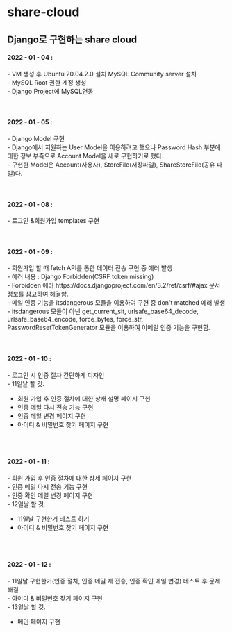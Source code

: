 # share-cloud
<h2>Django로 구현하는 share cloud</h2>

<h4>2022 - 01 - 04 : </h4>
  - VM 생성 후 Ubuntu 20.04.2.0 설치 MySQL Community server 설치<br />
  - MySQL Root 권한 계정 생성<br />
  - Django Project에 MySQL연동<br /><br /><br />


<h4>2022 - 01 - 05 : </h4>
  - Django Model 구현<br />
    - Django에서 지원하는 User Model을 이용하려고 했으나 Password Hash 부분에 대한 정보 부족으로 Account Model을 새로 구현하기로 했다.<br />
    - 구현한 Model은 Account(사용자), StoreFile(저장파일), ShareStoreFile(공유 파일)다.<br /><br /><br />


  <h4>2022 - 01 - 08 : </h4>
  - 로그인 &회원가입 templates 구현<br /><br /><br />


<h4>2022 - 01 - 09 : </h4>
  - 회원가입 할 때 fetch API를 통한 데이터 전송 구현 중 에러 발생 <br />
  - 에러 내용 : Django Forbidden(CSRF token missing) <br />
  - Forbidden 에러 https://docs.djangoproject.com/en/3.2/ref/csrf/#ajax 문서 정보를 참고하여 해결함.<br />
  - 메일 인증 기능을 itsdangerous 모듈을 이용하여 구현 중 don't matched 에러 발생<br />
  - itsdangerous 모듈이 아닌 get_current_sit, urlsafe_base64_decode, urlsafe_base64_encode, force_bytes, force_str, PasswordResetTokenGenerator 모듈을 이용하여 이메일 인증 기능을 구현함.<br /><br /><br />


  <h4>2022 - 01 - 10 : </h4>
  - 로그인 시 인증 절차 간단하게 디자인<br />
  - 11일날 할 것. <br />
  <ul>
    <li>회원 가입 후 인증 절차에 대한 상새 설명 페이지 구현</li>
    <li>인증 메일 다시 전송 기능 구현</li>
    <li>인증 메일 변경 페이지 구현</li>
    <li>아이디 & 비밀번호 찾기 페이지 구현</li>
  </ul><br /><br />


  <h4>2022 - 01 - 11 : </h4>
  - 회원 가입 후 인증 절차에 대한 상세 페이지 구현<br />
  - 인증 메일 다시 전송 기능 구현<br />
  - 인증 확인 메일 변경 페이지 구현<br />
  - 12일날 할 것. <br />
  <ul>
    <li>11일날 구현한거 테스트 하기</li>
    <li>아이디 & 비밀번호 찾기 페이지 구현</li>
  </ul><br /><br />


  <h4>2022 - 01 - 12 : </h4>
  - 11일날 구현한거(인증 절차, 인증 메일 재 전송, 인증 확인 메일 변경) 테스트 후 문제 해결<br />
  - 아이디 & 비밀번호 찾기 페이지 구현<br />
  - 13일날 할 것. <br />
  <ul>
    <li>메인 페이지 구현</li>
  </ul><br /><br />